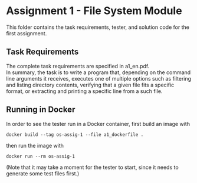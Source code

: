 # Assignment 1 - File System Module
This folder contains the task requirements, tester, and solution code for the first assignment.

## Task Requirements
The complete task requirements are specified in a1_en.pdf.\
In summary, the task is to write a program that, depending on the command line arguments it receives, executes one of multiple options such as filtering and listing directory contents, verifying that a given file fits a specific format, or extracting and printing a specific line from a such file.

## Running in Docker
In order to see the tester run in a Docker container, first build an image with
```
docker build --tag os-assig-1 --file a1_dockerfile .
```
then run the image with
```
docker run --rm os-assig-1
```
(Note that it may take a moment for the tester to start, since it needs to generate some test files first.)